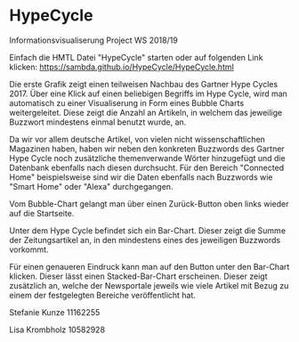 # HypeCycle

Informationsvisualiserung Project WS 2018/19

Einfach die HMTL Datei "HypeCycle" starten oder auf folgenden Link klicken: https://sambda.github.io/HypeCycle/HypeCycle.html

Die erste Grafik zeigt einen teilweisen Nachbau des Gartner Hype Cycles 2017. 
Über eine Klick auf einen beliebigen Begriffs im Hype Cycle, 
wird man automatisch zu einer Visualiserung in Form eines 
Bubble Charts weitergeleitet. 
Diese zeigt die Anzahl an Artikeln, in welchem das jeweilige Buzzwort mindestens einmal benutzt wurde, an. 


Da wir vor allem deutsche Artikel, von vielen nicht wissenschaftlichen Magazinen haben,
haben wir neben den konkreten Buzzwords des Gartner Hype Cycle noch zusätzliche themenverwande Wörter 
hinzugefügt und die Datenbank ebenfalls nach diesen durchsucht. 
Für den Bereich "Connected Home" beispielsweise sind wir die Daten ebenfalls nach Buzzwords wie "Smart Home" oder "Alexa" durchgegangen.

Vom Bubble-Chart gelangt man über einen Zurück-Button oben links wieder auf die Startseite. 

Unter dem Hype Cycle befindet sich ein Bar-Chart. Dieser zeigt 
die Summe der Zeitungsartikel an, in den mindestens eines des jeweiligen
Buzzwords vorkommt. 

Für einen genaueren Eindruck kann man auf den Button unter den Bar-Chart klicken. 
Dieser lässt einen Stacked-Bar-Chart erscheinen. 
Dieser zeigt zusätzlich an, welche der Newsportale jeweils wie viele Artikel 
mit Bezug zu einem der festgelegten Bereiche veröffentlicht hat. 



Stefanie Kunze 11162255

Lisa Krombholz 10582928
